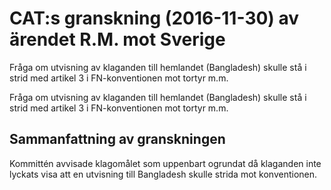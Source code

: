 # CAT:s granskning (2016-11-30) av ärendet R.M. mot Sverige

Fråga om utvisning av klaganden till hemlandet (Bangladesh) skulle stå i strid med artikel 3 i FN-konventionen mot tortyr m.m.

Fråga om utvisning av klaganden till hemlandet (Bangladesh) skulle stå i strid med artikel 3 i FN-konventionen mot tortyr m.m.

## Sammanfattning av granskningen

Kommittén avvisade klagomålet som uppenbart ogrundat då klaganden inte lyckats visa att en utvisning till Bangladesh skulle strida mot konventionen.
